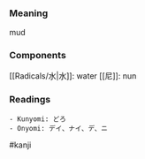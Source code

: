 ### Meaning

mud

### Components

[[Radicals/水|水]]: water [[尼]]: nun

### Readings

```
- Kunyomi: どろ
- Onyomi: デイ、ナイ、デ、ニ
```

#kanji